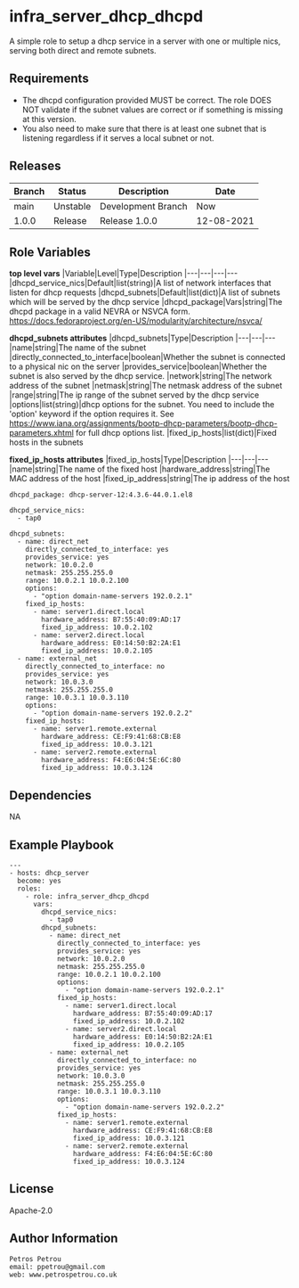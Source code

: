 infra_server_dhcp_dhcpd
=========

A simple role to setup a dhcp service in a server with one or multiple nics, serving both direct and remote subnets.

Requirements
------------

* The dhcpd configuration provided MUST be correct. The role DOES NOT validate if the subnet values are correct or if something is missing at this version.
* You also need to make sure that there is at least one subnet that is listening regardless if it serves a local subnet or not.

Releases
------------

|Branch|Status|Description| Date
|---	|---	|---	|---
|main|Unstable|Development Branch|Now
|1.0.0|Release|Release 1.0.0|12-08-2021


Role Variables
--------------

**top level vars**
|Variable|Level|Type|Description
|---|---|---|---	
|dhcpd_service_nics|Default|list(string)|A list of network interfaces that listen for dhcp requests
|dhcpd_subnets|Default|list(dict)|A list of subnets which will be served by the dhcp service
|dhcpd_package|Vars|string|The dhcpd package in a valid NEVRA or NSVCA form. https://docs.fedoraproject.org/en-US/modularity/architecture/nsvca/  	

**dhcpd_subnets attributes**
|dhcpd_subnets|Type|Description
|---|---|---
|name|string|The name of the subnet
|directly_connected_to_interface|boolean|Whether the subnet is connected to a physical nic on the server
|provides_service|boolean|Whether the subnet is also served by the dhcp service.
|network|string|The network address of the subnet
|netmask|string|The netmask address of the subnet
|range|string|The ip range of the subnet served by the dhcp service
|options|list(string)|dhcp options for the subnet. You need to include the 'option' keyword if the option requires it. See https://www.iana.org/assignments/bootp-dhcp-parameters/bootp-dhcp-parameters.xhtml for full dhcp options list.
|fixed_ip_hosts|list(dict)|Fixed hosts in the subnets

**fixed_ip_hosts attributes**
|fixed_ip_hosts|Type|Description
|---|---|---
|name|string|The name of the fixed host
|hardware_address|string|The MAC address of the host
|fixed_ip_address|string|The ip address of the host


```
dhcpd_package: dhcp-server-12:4.3.6-44.0.1.el8

dhcpd_service_nics: 
  - tap0

dhcpd_subnets:
  - name: direct_net
    directly_connected_to_interface: yes
    provides_service: yes
    network: 10.0.2.0
    netmask: 255.255.255.0
    range: 10.0.2.1 10.0.2.100
    options:
      - "option domain-name-servers 192.0.2.1"
    fixed_ip_hosts:
      - name: server1.direct.local
        hardware_address: B7:55:40:09:AD:17
        fixed_ip_address: 10.0.2.102
      - name: server2.direct.local
        hardware_address: E0:14:50:B2:2A:E1
        fixed_ip_address: 10.0.2.105
  - name: external_net
    directly_connected_to_interface: no
    provides_service: yes
    network: 10.0.3.0
    netmask: 255.255.255.0
    range: 10.0.3.1 10.0.3.110
    options:
      - "option domain-name-servers 192.0.2.2"
    fixed_ip_hosts:
      - name: server1.remote.external
        hardware_address: CE:F9:41:68:CB:E8
        fixed_ip_address: 10.0.3.121
      - name: server2.remote.external
        hardware_address: F4:E6:04:5E:6C:80
        fixed_ip_address: 10.0.3.124
```





Dependencies
------------
NA


Example Playbook
----------------


```
---
- hosts: dhcp_server
  become: yes
  roles:
    - role: infra_server_dhcp_dhcpd
      vars:
        dhcpd_service_nics: 
          - tap0
        dhcpd_subnets:
          - name: direct_net
            directly_connected_to_interface: yes
            provides_service: yes
            network: 10.0.2.0
            netmask: 255.255.255.0
            range: 10.0.2.1 10.0.2.100
            options:
              - "option domain-name-servers 192.0.2.1"
            fixed_ip_hosts:
              - name: server1.direct.local
                hardware_address: B7:55:40:09:AD:17
                fixed_ip_address: 10.0.2.102
              - name: server2.direct.local
                hardware_address: E0:14:50:B2:2A:E1
                fixed_ip_address: 10.0.2.105
          - name: external_net
            directly_connected_to_interface: no
            provides_service: yes
            network: 10.0.3.0
            netmask: 255.255.255.0
            range: 10.0.3.1 10.0.3.110
            options:
              - "option domain-name-servers 192.0.2.2"
            fixed_ip_hosts:
              - name: server1.remote.external
                hardware_address: CE:F9:41:68:CB:E8
                fixed_ip_address: 10.0.3.121
              - name: server2.remote.external
                hardware_address: F4:E6:04:5E:6C:80
                fixed_ip_address: 10.0.3.124
```

License
-------

Apache-2.0

Author Information
------------------

```
Petros Petrou
email: ppetrou@gmail.com
web: www.petrospetrou.co.uk
```
